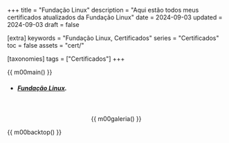 +++
title = "Fundação Linux"
description = "Aqui estão todos meus certificados atualizados da Fundação Linux"
date = 2024-09-03
updated = 2024-09-03
draft = false

[extra]
keywords = "Fundação Linux, Certificados"
series = "Certificados"
toc = false
assets = "cert/"

[taxonomies]
tags = ["Certificados"]
+++

{{ m00main() }}

- ##### [Fundação Linux](https://trainingportal.linuxfoundation.org/).

<br>
<div style="text-align: center;">

{{ m00galeria() }}

</div>

{{ m00backtop() }}
